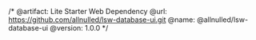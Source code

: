/*
  @artifact:  Lite Starter Web Dependency
  @url:       https://github.com/allnulled/lsw-database-ui.git
  @name:      @allnulled/lsw-database-ui
  @version:   1.0.0
*/